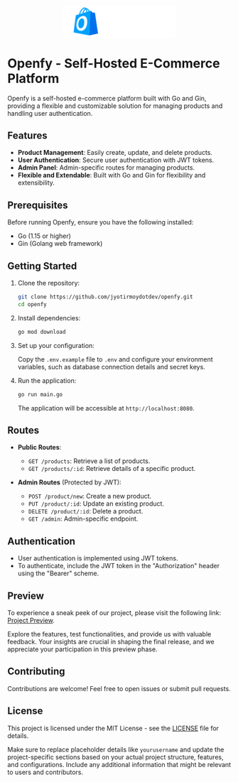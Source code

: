 <p align="center">
<a href="" target="">
<img src="https://raw.githubusercontent.com/jyotirmoydotdev/Openfy/main/src/OpenfyLogo.svg" width="50%" alt="Openfy logo">
</a>
</p>

# Openfy - Self-Hosted E-Commerce Platform

Openfy is a self-hosted e-commerce platform built with Go and Gin, providing a flexible and customizable solution for managing products and handling user authentication.

## Features

- **Product Management**: Easily create, update, and delete products.
- **User Authentication**: Secure user authentication with JWT tokens.
- **Admin Panel**: Admin-specific routes for managing products.
- **Flexible and Extendable**: Built with Go and Gin for flexibility and extensibility.

## Prerequisites

Before running Openfy, ensure you have the following installed:

- Go (1.15 or higher)
- Gin (Golang web framework)

## Getting Started

1. Clone the repository:

   ```bash
   git clone https://github.com/jyotirmoydotdev/openfy.git
   cd openfy
   ```

2. Install dependencies:

   ```bash
   go mod download
   ```

3. Set up your configuration:

   Copy the `.env.example` file to `.env` and configure your environment variables, such as database connection details and secret keys.

4. Run the application:

   ```bash
   go run main.go
   ```

   The application will be accessible at `http://localhost:8080`.

## Routes

- **Public Routes**:
  - `GET /products`: Retrieve a list of products.
  - `GET /products/:id`: Retrieve details of a specific product.

- **Admin Routes** (Protected by JWT):
  - `POST /product/new`: Create a new product.
  - `PUT /product/:id`: Update an existing product.
  - `DELETE /product/:id`: Delete a product.
  - `GET /admin`: Admin-specific endpoint.

## Authentication

- User authentication is implemented using JWT tokens.
- To authenticate, include the JWT token in the "Authorization" header using the "Bearer" scheme.

## Preview

To experience a sneak peek of our project, please visit the following link: [Project Preview](https://www.figma.com/embed?embed_host=share&url=https%3A%2F%2Fwww.figma.com%2Fproto%2FDdnZ03JxOvicLeXQuts4gA%2FOpenfy%3Fpage-id%3D0%253A1%26type%3Ddesign%26node-id%3D33-20%26viewport%3D404%252C559%252C0.94%26t%3D98564Tf0lb67O8Ca-1%26scaling%3Dmin-zoom%26starting-point-node-id%3D33%253A20%26mode%3Ddesign).

Explore the features, test functionalities, and provide us with valuable feedback. Your insights are crucial in shaping the final release, and we appreciate your participation in this preview phase.

## Contributing

Contributions are welcome! Feel free to open issues or submit pull requests.

## License

This project is licensed under the MIT License - see the [LICENSE](LICENSE) file for details.

Make sure to replace placeholder details like `yourusername` and update the project-specific sections based on your actual project structure, features, and configurations. Include any additional information that might be relevant to users and contributors.
